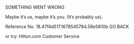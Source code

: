 SOMETHING WENT WRONG

Maybe it’s us, maybe it’s you.
(It’s probably us).

Reference No. 18.47f4d517.1678545784.58e5810b
GO BACK

or try:
Hilton.com Customer Service